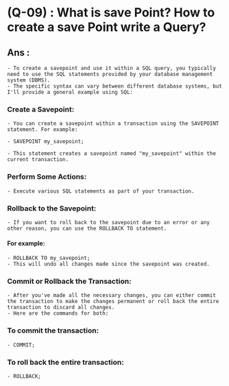 # (Q-09) : What is save Point? How to create a save Point write a Query?

## Ans :

    - To create a savepoint and use it within a SQL query, you typically need to use the SQL statements provided by your database management system (DBMS).
    - The specific syntax can vary between different database systems, but I'll provide a general example using SQL:

### Create a Savepoint:

    - You can create a savepoint within a transaction using the SAVEPOINT statement. For example:

    - SAVEPOINT my_savepoint;

    - This statement creates a savepoint named "my_savepoint" within the current transaction.

### Perform Some Actions:

    - Execute various SQL statements as part of your transaction.

### Rollback to the Savepoint:

    - If you want to roll back to the savepoint due to an error or any other reason, you can use the ROLLBACK TO statement.

#### For example:

    - ROLLBACK TO my_savepoint;
    - This will undo all changes made since the savepoint was created.

### Commit or Rollback the Transaction:

    - After you've made all the necessary changes, you can either commit the transaction to make the changes permanent or roll back the entire transaction to discard all changes.
    - Here are the commands for both:

### To commit the transaction:

    - COMMIT;

### To roll back the entire transaction:

    - ROLLBACK;

